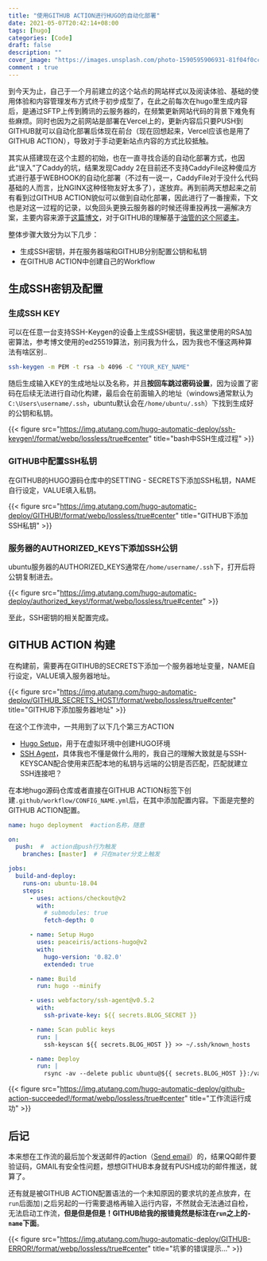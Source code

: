 ```yaml
---
title: "使用GITHUB ACTION进行HUGO的自动化部署"
date: 2021-05-07T20:42:14+08:00
tags: [hugo]
categories: [Code]
draft: false
description: ""
cover_image: "https://images.unsplash.com/photo-1590595906931-81f04f0ccebb?ixid=MnwxMjA3fDB8MHxwaG90by1wYWdlfHx8fGVufDB8fHx8&ixlib=rb-1.2.1&auto=format&fit=crop&w=800&q=50"
comment : true
---
```


到今天为止，自己于一个月前建立的这个站点的网站样式以及阅读体验、基础的使用体验和内容管理发布方式终于初步成型了，在此之前每次在hugo里生成内容后，是通过SFTP上传到腾讯的云服务器的，在频繁更新网站代码的背景下难免有些麻烦。同时也因为之前网站是部署在Vercel上的，更新内容后只要PUSH到GITHUB就可以自动化部署后体现在前台（现在回想起来，Vercel应该也是用了GITHUB ACTION），导致对于手动更新站点内容的方式比较抵触。

其实从搭建现在这个主题的初始，也在一直寻找合适的自动化部署方式，也因此“误入”了Caddy的坑，结果发现Caddy 2在目前还不支持CaddyFile这种傻瓜方式进行基于WEBHOOK的自动化部署（不过有一说一，CaddyFile对于没什么代码基础的人而言，比NGINX这种怪物友好太多了），遂放弃。再到前两天想起来之前有看到过GITHUB ACTION貌似可以做到自动化部署，因此进行了一番搜索，下文也是对这一过程的记录，以免回头更换云服务器的时候还得重投再找一遍解决方案，主要内容来源于[这篇博文](http://www.9ong.com/042021/github-actions%E6%8C%81%E7%BB%AD%E9%9B%86%E6%88%90%E6%9E%84%E5%BB%BA%E9%83%A8%E7%BD%B2hugo.html)，对于GITHUB的理解基于[油管的这个阿婆主](https://www.youtube.com/watch?v=gW1TDirJ5E4&t=321s)。

<!--more-->

整体步骤大致分为以下几步：

+ 生成SSH密钥，并在服务器端和GITHUB分别配置公钥和私钥
+ 在GITHUB ACTION中创建自己的Workflow

## 生成SSH密钥及配置

### 生成SSH KEY

可以在任意一台支持SSH-Keygen的设备上生成SSH密钥，我这里使用的RSA加密算法，参考博文使用的ed25519算法，别问我为什么，因为我也不懂这两种算法有啥区别..

```bash
ssh-keygen -m PEM -t rsa -b 4096 -C "YOUR_KEY_NAME"
```

随后生成输入KEY的生成地址以及名称，并且**按回车跳过密码设置**，因为设置了密码在后续无法进行自动化构建，最后会在前面输入的地址（windows通常默认为`C:\Users\username/.ssh`，ubuntu默认会在`/home/ubuntu/.ssh`）下找到生成好的公钥和私钥。

{{< figure src="https://img.atutang.com/hugo-automatic-deploy/ssh-keygen!/format/webp/lossless/true#center" title="bash中SSH生成过程" >}}

### GITHUB中配置SSH私钥

在GITHUB的HUGO源码仓库中的SETTING - SECRETS下添加SSH私钥，NAME自行设定，VALUE填入私钥。

{{< figure src="https://img.atutang.com/hugo-automatic-deploy/GITHUB!/format/webp/lossless/true#center" title="GITHUB下添加SSH私钥" >}}

### 服务器的AUTHORIZED_KEYS下添加SSH公钥

ubuntu服务器的AUTHORIZED_KEYS通常在`/home/username/.ssh`下，打开后将公钥复制进去。

{{< figure src="https://img.atutang.com/hugo-automatic-deploy/authorized_keys!/format/webp/lossless/true#center" >}}

至此，SSH密钥的相关配置完成。

## GITHUB ACTION 构建

在构建前，需要再在GITIHUB的SECRETS下添加一个服务器地址变量，NAME自行设定，VALUE填入服务器地址。

{{< figure src="https://img.atutang.com/hugo-automatic-deploy/GITHUB_SECRETS_HOST!/format/webp/lossless/true#center" title="GITHUB下添加服务器地址" >}}

在这个工作流中，一共用到了以下几个第三方ACTION

+ [Hugo Setup](https://github.com/marketplace/actions/hugo-setup)，用于在虚拟环境中创建HUGO环境
+ [SSH Agent](https://github.com/marketplace/actions/webfactory-ssh-agent)，具体我也不懂是做什么用的，我自己的理解大致就是与SSH-KEYSCAN配合使用来匹配本地的私钥与远端的公钥是否匹配，匹配就建立SSH连接吧？

在本地hugo源码仓库或者直接在GITHUB ACTION标签下创建`.github/workflow/CONFIG_NAME.yml`后，在其中添加配置内容。下面是完整的GITHUB ACTION配置。

```yaml
name: hugo deployment  #action名称，随意

on:
  push:  #  action由push行为触发
    branches: [master]  # 只在mater分支上触发

jobs:
  build-and-deploy:
    runs-on: ubuntu-18.04
    steps:
      - uses: actions/checkout@v2
        with:
          # submodules: true
          fetch-depth: 0

      - name: Setup Hugo
        uses: peaceiris/actions-hugo@v2
        with:
          hugo-version: '0.82.0'
          extended: true

      - name: Build
        run: hugo --minify

      - uses: webfactory/ssh-agent@v0.5.2
        with:
          ssh-private-key: ${{ secrets.BLOG_SECRET }}

      - name: Scan public keys
        run: |
          ssh-keyscan ${{ secrets.BLOG_HOST }} >> ~/.ssh/known_hosts

      - name: Deploy
        run: |
          rsync -av --delete public ubuntu@${{ secrets.BLOG_HOST }}:/var/www/blog  #  使用rsync将虚拟环境下hugo创建的public文件夹同步至服务器的/var/www/blog文件夹下
```

{{< figure src="https://img.atutang.com/hugo-automatic-deploy/github-action-succeeded!/format/webp/lossless/true#center" title="工作流运行成功" >}}

## 后记

本来想在工作流的最后加个发送邮件的action（[Send email](https://github.com/marketplace/actions/send-email)）的，结果QQ邮件要验证码，GMAIL有安全性问题，想想GITHUB本身就有PUSH成功的邮件推送，就算了。

还有就是被GITHUB ACTION配置语法的一个未知原因的要求坑的差点放弃，在`run`后面加`|`之后另起的一行需要退格再输入运行内容，不然就会无法通过自检，无法启动工作流，**但是但是但是！GITHUB给我的报错竟然是标注在`run`之上的`- name`下面**。

{{< figure src="https://img.atutang.com/hugo-automatic-deploy/GITHUB-ERROR!/format/webp/lossless/true#center" title="坑爹的错误提示..." >}}

